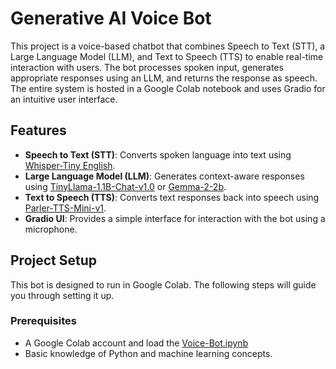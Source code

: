 # Generative AI Voice Bot

This project is a voice-based chatbot that combines Speech to Text (STT), a Large Language Model (LLM), and Text to Speech (TTS) to enable real-time interaction with users. The bot processes spoken input, generates appropriate responses using an LLM, and returns the response as speech. The entire system is hosted in a Google Colab notebook and uses Gradio for an intuitive user interface.

## Features

- **Speech to Text (STT)**: Converts spoken language into text using [Whisper-Tiny English](https://huggingface.co/openai/whisper-tiny.en).
- **Large Language Model (LLM)**: Generates context-aware responses using [TinyLlama-1.1B-Chat-v1.0](https://huggingface.co/TinyLlama/TinyLlama-1.1B-Chat-v1.0) or [Gemma-2-2b](https://huggingface.co/google/gemma-2-2b).
- **Text to Speech (TTS)**: Converts text responses back into speech using [Parler-TTS-Mini-v1](https://huggingface.co/parler-tts/parler-tts-mini-v1).
- **Gradio UI**: Provides a simple interface for interaction with the bot using a microphone.

## Project Setup

This bot is designed to run in Google Colab. The following steps will guide you through setting it up.

### Prerequisites

- A Google Colab account and load the [Voice-Bot.ipynb](Voice-Bot.ipynb)
- Basic knowledge of Python and machine learning concepts.
